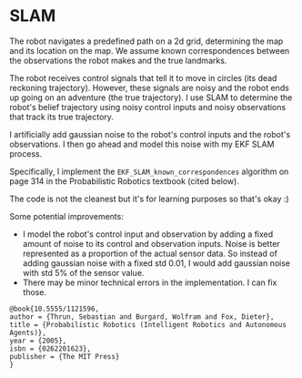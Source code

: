 # SLAM

The robot navigates a predefined path on a 2d grid, determining the map and its location on the map. We assume known correspondences between the observations the robot makes and the true landmarks.

The robot receives control signals that tell it to move in circles (its dead reckoning trajectory). However, these signals are noisy and the robot ends up going on an adventure (the true trajectory). I use SLAM to determine the robot's belief trajectory using noisy control inputs and noisy observations that track its true trajectory.

I artificially add gaussian noise to the robot's control inputs and the robot's observations. I then go ahead and model this noise with my EKF SLAM process.

Specifically, I implement the `EKF_SLAM_known_correspondences` algorithm on page 314 in the Probabilistic Robotics textbook (cited below).

The code is not the cleanest but it's for learning purposes so that's okay :)

Some potential improvements:

- I model the robot's control input and observation by adding a fixed amount of noise to its control and observation inputs. Noise is better represented as a proportion of the actual sensor data. So instead of adding gaussian noise with a fixed std 0.01, I would add gaussian noise with std 5% of the sensor value.
- There may be minor technical errors in the implementation. I can fix those.

```
@book{10.5555/1121596,
author = {Thrun, Sebastian and Burgard, Wolfram and Fox, Dieter},
title = {Probabilistic Robotics (Intelligent Robotics and Autonomous Agents)},
year = {2005},
isbn = {0262201623},
publisher = {The MIT Press}
}
```
